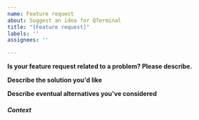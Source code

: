 ```yaml
---
name: Feature request
about: Suggest an idea for QTerminal
title: "[Feature request]"
labels: ''
assignees: ''

---
```


**Is your feature request related to a problem? Please describe.**
<!-- A clear and concise description of what the problem is.                -->
<!-- Example: I'm always frustrated when [...]                              -->

**Describe the solution you'd like**
<!-- A clear and concise description of what you want to happen, tell us    -->
<!-- how it should work, explain the difference from current behavior.      -->
<!-- A screenshot might help.                                               -->

**Describe eventual alternatives you've considered**
<!-- A clear and concise description of any alternative solutions or        -->
<!-- features you've considered.                                            -->

##### Context
<!-- How has this issue affected you? What are you trying to accomplish?    -->
<!-- Providing context helps us come up with a solution that is most        -->
<!-- useful in the real world                                               -->

